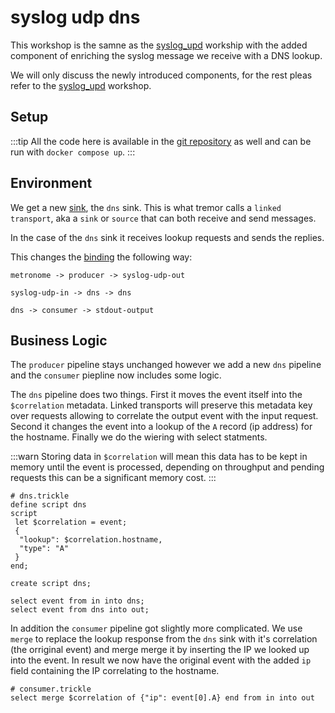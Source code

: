 # syslog udp dns

This workshop is the samne as the [syslog_upd](../14_syslog_udp/) workship with the added component of enriching the syslog message we receive with a DNS lookup.

We will only discuss the newly introduced components, for the rest pleas refer to the [syslog_upd](../14_syslog_udp/) workshop.

## Setup

:::tip
All the code here is available in the [git repository](https://github.com/tremor-rs/tremor-www/tree/main/docs/recipes/14_syslog_udp) as well and can be run with `docker compose up`.
:::

## Environment

We get a new [sink](etc/tremor/config/00_ramps.yaml), the `dns` sink. This is what tremor calls a `linked transport`, aka a `sink` or `source` that can both receive and send messages.

In the case of the `dns` sink it receives lookup requests and sends the replies.

This changes the [binding](./etc/tremor/config/01_binding.yaml) the following way:

```
metronome -> producer -> syslog-udp-out

syslog-udp-in -> dns -> dns

dns -> consumer -> stdout-output
```

## Business Logic

The `producer` pipeline stays unchanged however we add a new `dns` pipeline and the `consumer` piepline now includes some logic.

The `dns` pipeline does two things. First it moves the event itself into the `$correlation` metadata. Linked transports will preserve this metadata key over requests allowing to correlate the output event with the input request. Second it changes the event into a lookup of the `A` record (ip address) for the hostname. Finally we do the wiering with select statments.

:::warn
Storing data in `$correlation` will mean this data has to be kept in memory until the event is processed, depending on throughput and pending requests this can be a significant memory cost.
:::

```trickle
# dns.trickle
define script dns
script
 let $correlation = event;
 {
  "lookup": $correlation.hostname,
  "type": "A"
 }
end;

create script dns;

select event from in into dns;
select event from dns into out;
```

In addition the `consumer` pipeline got slightly more complicated. We use `merge` to replace the lookup response from the `dns` sink with it's correlation (the orriginal event) and merge merge it by inserting the IP we looked up into the event. In result we now have the original event with the added `ip` field containing the IP correlating to the hostname.

```trickle
# consumer.trickle
select merge $correlation of {"ip": event[0].A} end from in into out
```

